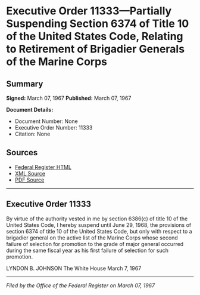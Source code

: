 # Executive Order 11333—Partially Suspending Section 6374 of Title 10 of the United States Code, Relating to Retirement of Brigadier Generals of the Marine Corps

## Summary

**Signed:** March 07, 1967
**Published:** March 07, 1967

**Document Details:**
- Document Number: None
- Executive Order Number: 11333
- Citation: None

## Sources
- [Federal Register HTML](https://www.presidency.ucsb.edu/documents/executive-order-11333-partially-suspending-section-6374-title-10-the-united-states-code)
- [XML Source](None)
- [PDF Source](None)

---

## Executive Order 11333

By virtue of the authority vested in me by section 6386(c) of title 10 of the United States Code, I hereby suspend until June 29, 1968, the provisions of section 6374 of title 10 of the United States Code, but only with respect to a brigadier general on the active list of the Marine Corps whose second failure of selection for promotion to the grade of major general occurred during the same fiscal year as his first failure of selection for such promotion.

LYNDON B. JOHNSON
The White House
March 7, 1967

---

*Filed by the Office of the Federal Register on March 07, 1967*
